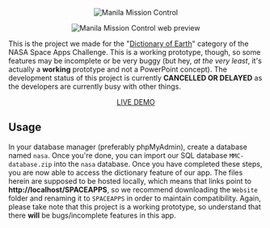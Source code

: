 <p align="center">
	<img src="https://1.bp.blogspot.com/-kVZoupqu4eQ/WQZZMxe7ZxI/AAAAAAAAA3k/pqTu0PqlGQwYdLU4I7HDN4noI0t_6HrfQCLcB/s500/MMClogo.png" alt="Manila Mission Control" title="Manila Mission Control logo"/>
</p>
<p align="center">
	<img src="https://4.bp.blogspot.com/-34cSPOhCOKU/WnoEC6LReXI/AAAAAAAACRU/iPdL5XUO7e4jMKXmZL1GkQS9K3D2OeQuACLcBGAs/s0/nasammc.jpg" alt="Manila Mission Control web preview" title="The Manila Mission Control website"/>
</p>

This is the project we made for the "<a href="https://2017.spaceappschallenge.org/challenges/ideate-and-create/dictionary-earth/details" target="_blank">Dictionary of Earth</a>" category of the NASA Space Apps Challenge. This is a working prototype, though, so some features may be incomplete or be very buggy (but hey, *at the very least*, it's actually a **working** prototype and not a PowerPoint concept). The development status of this project is currently **CANCELLED OR DELAYED** as the developers are currently busy with other things.

<p align="center">
	<a href="https://dartegnian.github.io/Manila-Mission-Control/Website/index.html" target='_blank'>LIVE DEMO</a>
</p>

## Usage
In your database manager (preferably phpMyAdmin), create a database named `nasa`. Once you're done, you can import our SQL database `MMC-database.zip` into the `nasa` database. Once you have completed these steps, you are now able to access the dictionary feature of our app. The files herein are supposed to be hosted locally, which means that links point to **http://localhost/SPACEAPPS**, so we recommend downloading the `Website` folder and renaming it to `SPACEAPPS` in order to maintain compatibility. Again, please take note that this project is a working prototype, so understand that there **will** be bugs/incomplete features in this app.
